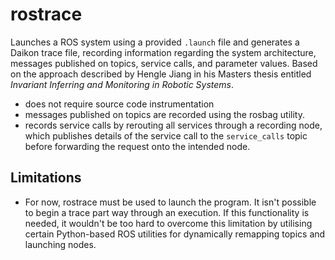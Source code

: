 # rostrace

Launches a ROS system using a provided `.launch` file and generates a Daikon trace
file, recording information regarding the system architecture, messages published
on topics, service calls, and parameter values.
Based on the approach described by Hengle Jiang in his Masters thesis entitled
*Invariant Inferring and Monitoring in Robotic Systems*.

* does not require source code instrumentation
* messages published on topics are recorded using the rosbag utility.
* records service calls by rerouting all services through a recording node, which
  publishes details of the service call to the `service_calls` topic before
  forwarding the request onto the intended node.

## Limitations

* For now, rostrace must be used to launch the program. It isn't possible to begin
  a trace part way through an execution. If this functionality is needed, it
  wouldn't be too hard to overcome this limitation by utilising certain
  Python-based ROS utilities for dynamically remapping topics and launching
  nodes.
